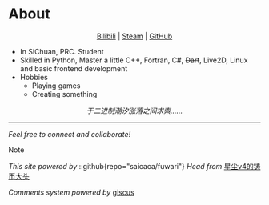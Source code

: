 <!-- # About
This is the demo site for [Fuwari](https://github.com/saicaca/fuwari).

::github{repo="saicaca/fuwari"}

> ### Sources of images used in this site
> - [Unsplash](https://unsplash.com/)
> - [星と少女](https://www.pixiv.net/artworks/108916539) by [Stella](https://www.pixiv.net/users/93273965)
> - [Rabbit - v1.4 Showcase](https://civitai.com/posts/586908) by [Rabbit_YourMajesty](https://civitai.com/user/Rabbit_YourMajesty) -->


# About

<div align="center">

<!-- <img src="https://visitor-badge.laobi.icu/badge?page_id=Pfolg.Pfolg" /> -->

[Bilibili](https://space.bilibili.com/515553532) | [Steam](https://steamcommunity.com/profiles/76561199677607305/) | [GitHub](https://github.com/Pfolg)

</div>

- In SiChuan, PRC. Student
- Skilled in Python, Master a little C++, Fortran, C#, ~~Dart~~,  Live2D, Linux and basic frontend development
- Hobbies
  - Playing games
  - Creating something 


<div align="center">

_于二进制潮汐涨落之间求索……_

</div>

---
_Feel free to connect and collaborate!_

>[!NOTE]
> _This site powered by_ 
> ::github{repo="saicaca/fuwari"}
> _Head from_ [星尘v4的铸币大头](https://www.pixiv.net/artworks/120181037)
> 
> _Comments system powered by_ [giscus](https://giscus.app/zh-CN)
